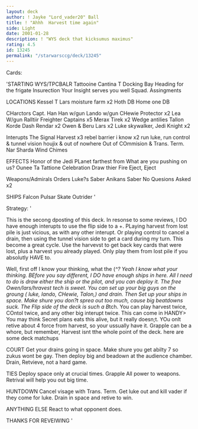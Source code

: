 ```yaml
---
layout: deck
author: ! Jayke "Lord_vader20" Ball
title: ! "Ahhh  Harvest time again"
side: Light
date: 2001-01-28
description: ! "WYS deck that kicksumus maximus"
rating: 4.5
id: 13245
permalink: "/starwarsccg/deck/13245"
---
```

Cards: 

'STARTING
WYS/TPCBALR
Tattooine
Cantina
T Docking Bay
Heading for the frigate
Insurection
Your Insight serves you well
Squad. Assingments

LOCATIONS
Kessel
T Lars moisture farm x2
Hoth DB
Home one DB

CHarctors
Capt. Han
Han w/gun
Lando w/gun
CHewie Protector x2
Lea W/gun
Ralltiir Freighter Captains x5
Merax Tirek x2
Wedge antilies
Tallon Korde
Dash Rendar x2
Owen & Beru Lars x2
Luke skywalker, Jedi Knight x2

Interupts
The Signal
Harvest x3
rebel barrier
i know x2
run luke, run
control & tunnel vision
houjix & out of nowhere
Out of COmmision & Trans. Term.
Nar Sharda Wind Chimes

EFFECTS
Honor of the Jedi
PLanet farthest from
What are you pushing on us?
Ounee Ta
Tattione Celebration
Draw thier Fire
Eject, Eject

Weapons/Admirals Orders
Luke?s Saber
Anikans Saber
No Quesions Asked x2

SHIPS
Falcon
Pulsar Skate
Outrider '

Strategy: '

This is the secong dposting of this deck. In resonse to some reviews, I DO have enough interupts to use the flip side to a +. PLaying harvest from lost pile is just vicious, as with any other interupt. Or playing control to cancel a drain, then using the tunnel vision side to  get a card during my turn. This become a great cycle. Use the harvevst to get back key cards that were lost, plus a harvest you already played. Only play them from lost pile if you absolutly HAVE to.

 Well, first off I know your thinking, what the (*^? Yeah I know what your thinking. BEfore you say different, I DO have enough ships in here. All I need to do is draw either the ship or the pilot, and you can deploy it. The free Owen/lars/hravest tech is sweet. You can set up your big guys on the groung ( luke, lando, CHewie, Talon,) and drain. Then Set up your ships in space. Make shure you don?t sprea out too much, cause big beatdowns suck. The Flip side of the deck is such a B*tch. You can play harvest twice, COntol twice, and any other big interupt twice. This can come in HANDY> You may think Secret plans eats this alive, but it really doesn;t. YOu onlt retive about 4 force from harvest, so your ussually have it. Grapple can be a whore, but remember, Harvest isnt tthe whole point of the deck. here are some deck matchups

COURT Get your drains going in space. Make shure you get abilty 7 so zukus wont be gay. Then deploy big and beadown at the audience chamber. Drain, Retvieve, not a hard game.

TIES Deploy space only at crucial times. Grapple All power to weapons. Retrival will help you out big time.

HUNTDOWN Cancel visage with Trans. Term. Get luke out and kill vader if they come for luke. Drain in space and retive to win.

ANYTHING ELSE React to what opponent does.

THANKS FOR REVEIWING
'
